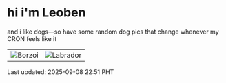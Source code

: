 # hi i'm Leoben

and i like dogs—so have some random dog pics that change whenever my CRON feels like it

|  |  |
|--------|----------|
| ![Borzoi](https://random-dog-vercel.vercel.app/api/random-borzoi?v=1757343083) | ![Labrador](https://random-dog-vercel.vercel.app/api/random-labrador?v=1757343083) |

Last updated: 2025-09-08 22:51 PHT
